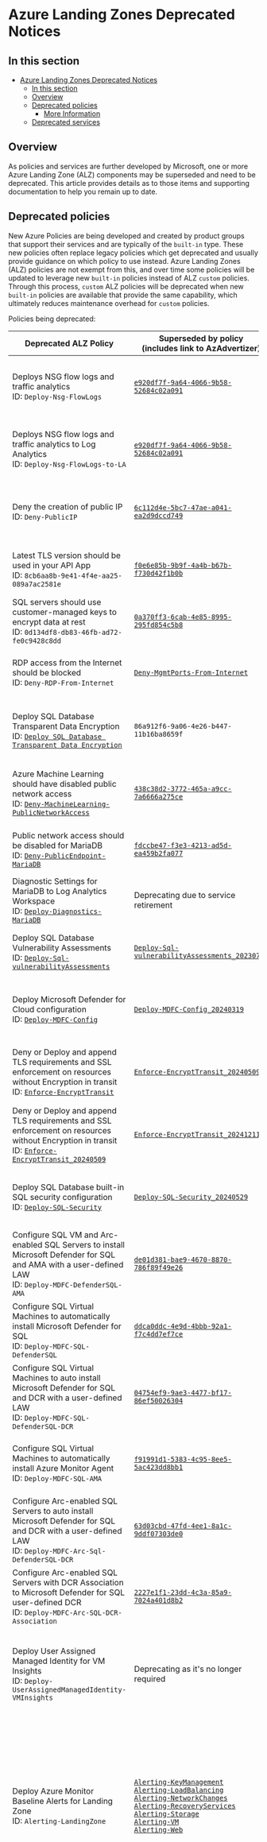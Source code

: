# Azure Landing Zones Deprecated Notices

## In this section

- [Azure Landing Zones Deprecated Notices](#azure-landing-zones-deprecated-notices)
  - [In this section](#in-this-section)
  - [Overview](#overview)
  - [Deprecated policies](#deprecated-policies)
    - [More Information](#more-information)
  - [Deprecated services](#deprecated-services)

## Overview

As policies and services are further developed by Microsoft, one or more Azure Landing Zone (ALZ) components may be superseded and need to be deprecated. This article provides details as to those items and supporting documentation to help you remain up to date.

## Deprecated policies

New Azure Policies are being developed and created by product groups that support their services and are typically of the `built-in` type. These new policies often replace legacy policies which get deprecated and usually provide guidance on which policy to use instead. Azure Landing Zones (ALZ) policies are not exempt from this, and over time some policies will be updated to leverage new `built-in` policies instead of ALZ `custom` policies. Through this process, `custom` ALZ policies will be deprecated when new `built-in` policies are available that provide the same capability, which ultimately reduces maintenance overhead for `custom` policies.

Policies being deprecated:

| Deprecated ALZ Policy                | Superseded by policy<br>(includes link to AzAdvertizer)                                                                                               | Justification                                                            |
| ------------------------------------ | ------------------------------------------------------------------------------------------------------------------------------- | ------------------------------------------------------------------------ |
| Deploys NSG flow logs and traffic analytics<br>ID: `Deploy-Nsg-FlowLogs`                  | [`e920df7f-9a64-4066-9b58-52684c02a091`](https://www.azadvertizer.net/azpolicyadvertizer/e920df7f-9a64-4066-9b58-52684c02a091.html) | Custom policy replaced by built-in requires less administration overhead |
| Deploys NSG flow logs and traffic analytics to Log Analytics<br>ID: `Deploy-Nsg-FlowLogs-to-LA`            | [`e920df7f-9a64-4066-9b58-52684c02a091`](https://www.azadvertizer.net/azpolicyadvertizer/e920df7f-9a64-4066-9b58-52684c02a091.html) | Custom policy replaced by built-in requires less administration overhead |
| Deny the creation of public IP<br>ID: `Deny-PublicIP`                      | [`6c112d4e-5bc7-47ae-a041-ea2d9dccd749`](https://www.azadvertizer.net/azpolicyadvertizer/6c112d4e-5bc7-47ae-a041-ea2d9dccd749.html) | Custom policy replaced by built-in requires less administration overhead |
| Latest TLS version should be used in your API App<br>ID: `8cb6aa8b-9e41-4f4e-aa25-089a7ac2581e` | [`f0e6e85b-9b9f-4a4b-b67b-f730d42f1b0b`](https://www.azadvertizer.net/azpolicyadvertizer/f0e6e85b-9b9f-4a4b-b67b-f730d42f1b0b.html)  | Deprecated policy in initiative removed as existing policy supersedes it |
| SQL servers should use customer-managed keys to encrypt data at rest<br>ID: `0d134df8-db83-46fb-ad72-fe0c9428c8dd` | [`0a370ff3-6cab-4e85-8995-295fd854c5b8`](https://www.azadvertizer.net/azpolicyadvertizer/0a370ff3-6cab-4e85-8995-295fd854c5b8.html)  | Deprecated policy in initiative replaced with new policy                  |
| RDP access from the Internet should be blocked<br>ID: `Deny-RDP-From-Internet` | [`Deny-MgmtPorts-From-Internet`](https://www.azadvertizer.net/azpolicyadvertizer/Deny-MgmtPorts-From-Internet.html)  | Deprecated policy as it is superseded by a more flexible policy                  |
| Deploy SQL Database Transparent Data Encryption<br>ID: [`Deploy SQL Database Transparent Data Encryption`](https://www.azadvertizer.net/azpolicyadvertizer/Deploy-Sql-Tde.html) |	`86a912f6-9a06-4e26-b447-11b16ba8659f` | Custom policy replaced by built-in requires less administration overhead |
| Azure Machine Learning should have disabled public network access<br>ID: [`Deny-MachineLearning-PublicNetworkAccess`](https://www.azadvertizer.net/azpolicyadvertizer/Deny-MachineLearning-PublicNetworkAccess.html) | [`438c38d2-3772-465a-a9cc-7a6666a275ce`](https://www.azadvertizer.net/azpolicyadvertizer/438c38d2-3772-465a-a9cc-7a6666a275ce.html) | Custom policy replaced by built-in requires less administration overhead |
| Public network access should be disabled for MariaDB<br>ID: [`Deny-PublicEndpoint-MariaDB`](https://www.azadvertizer.net/azpolicyadvertizer/Deny-PublicEndpoint-MariaDB.html) | [`fdccbe47-f3e3-4213-ad5d-ea459b2fa077`](https://www.azadvertizer.net/azpolicyadvertizer/fdccbe47-f3e3-4213-ad5d-ea459b2fa077.html) | Deprecating policies for MariaDB see [`ALZ Policy FAQ & Tips`](https://github.com/Azure/Enterprise-Scale/blob/main/docs/wiki/ALZ-Policies-FAQ.md). |
| Diagnostic Settings for MariaDB to Log Analytics Workspace <br>ID: [`Deploy-Diagnostics-MariaDB`](https://www.azadvertizer.net/azpolicyadvertizer/Deploy-Diagnostics-MariaDB.html) | Deprecating due to service retirement | Deprecating policies for MariaDB, see [`ALZ Policy FAQ & Tips`](./ALZ-Policies-FAQ) |
| Deploy SQL Database Vulnerability Assessments<br>ID: [`Deploy-Sql-vulnerabilityAssessments`](https://www.azadvertizer.net/azpolicyadvertizer/Deploy-Sql-vulnerabilityAssessments.html) | [`Deploy-Sql-vulnerabilityAssessments_20230706`](https://www.azadvertizer.net/azpolicyadvertizer/Deploy-Sql-vulnerabilityAssessments_20230706.html) | Custom policy replaced by updated custom policy providing bug fix |
| Deploy Microsoft Defender for Cloud configuration<br>ID: [`Deploy-MDFC-Config`](https://www.azadvertizer.net/azpolicyinitiativesadvertizer/Deploy-MDFC-Config.html) | [`Deploy-MDFC-Config_20240319`](https://www.azadvertizer.net/azpolicyinitiativesadvertizer/Deploy-MDFC-Config_20240319.html) | Custom initiative replaced by updated custom initiative due to breaking changes |
| Deny or Deploy and append TLS requirements and SSL enforcement on resources without Encryption in transit<br>ID: [`Enforce-EncryptTransit`](https://www.azadvertizer.net/azpolicyinitiativesadvertizer/Enforce-EncryptTransit.html) | [`Enforce-EncryptTransit_20240509`](https://www.azadvertizer.net/azpolicyinitiativesadvertizer/Enforce-EncryptTransit_20240509.html) | Custom initiative replaced by updated custom initiative due to breaking changes |
| Deny or Deploy and append TLS requirements and SSL enforcement on resources without Encryption in transit<br>ID: [`Enforce-EncryptTransit_20240509`](https://www.azadvertizer.net/azpolicyinitiativesadvertizer/Enforce-EncryptTransit.html) | [`Enforce-EncryptTransit_20241211`](https://www.azadvertizer.net/azpolicyinitiativesadvertizer/Enforce-EncryptTransit_20241211.html) | Custom initiative replaced by updated custom initiative due to breaking changes |
| Deploy SQL Database built-in SQL security configuration<br>ID: [`Deploy-SQL-Security`](https://www.azadvertizer.net/azpolicyinitiativesadvertizer/Deploy-SQL-Security.html) | [`Deploy-SQL-Security_20240529`](https://www.azadvertizer.net/azpolicyinitiativesadvertizer/Deploy-SQL-Security_20240529.html) | Custom initiative replaced by updated custom initiative due to breaking changes |
| Configure SQL VM and Arc-enabled SQL Servers to install Microsoft Defender for SQL and AMA with a user-defined LAW<br>ID: `Deploy-MDFC-DefenderSQL-AMA` | [`de01d381-bae9-4670-8870-786f89f49e26`](https://www.azadvertizer.net/azpolicyinitiativesadvertizer/de01d381-bae9-4670-8870-786f89f49e26.html) | Custom policy replaced by built-in requires less administration overhead |
| Configure SQL Virtual Machines to automatically install Microsoft Defender for SQL<br>ID: `Deploy-MDFC-SQL-DefenderSQL` | [`ddca0ddc-4e9d-4bbb-92a1-f7c4dd7ef7ce`](https://www.azadvertizer.net/azpolicyadvertizer/ddca0ddc-4e9d-4bbb-92a1-f7c4dd7ef7ce.html) | Custom policy replaced by built-in requires less administration overhead |
| Configure SQL Virtual Machines to auto install Microsoft Defender for SQL and DCR with a user-defined LAW<br>ID: `Deploy-MDFC-SQL-DefenderSQL-DCR` | [`04754ef9-9ae3-4477-bf17-86ef50026304`](https://www.azadvertizer.net/azpolicyadvertizer/04754ef9-9ae3-4477-bf17-86ef50026304.html) | Custom policy replaced by built-in requires less administration overhead |
| Configure SQL Virtual Machines to automatically install Azure Monitor Agent<br>ID: `Deploy-MDFC-SQL-AMA` | [`f91991d1-5383-4c95-8ee5-5ac423dd8bb1`](https://www.azadvertizer.net/azpolicyadvertizer/f91991d1-5383-4c95-8ee5-5ac423dd8bb1.html) | Custom policy replaced by built-in requires less administration overhead |
| Configure Arc-enabled SQL Servers to auto install Microsoft Defender for SQL and DCR with a user-defined LAW<br>ID: `Deploy-MDFC-Arc-Sql-DefenderSQL-DCR` | [`63d03cbd-47fd-4ee1-8a1c-9ddf07303de0`](https://www.azadvertizer.net/azpolicyadvertizer/63d03cbd-47fd-4ee1-8a1c-9ddf07303de0.html) | Custom policy replaced by built-in requires less administration overhead |
| Configure Arc-enabled SQL Servers with DCR Association to Microsoft Defender for SQL user-defined DCR<br>ID: `Deploy-MDFC-Arc-SQL-DCR-Association` | [`2227e1f1-23dd-4c3a-85a9-7024a401d8b2`](https://www.azadvertizer.net/azpolicyadvertizer/2227e1f1-23dd-4c3a-85a9-7024a401d8b2.html) | Custom policy replaced by built-in requires less administration overhead |
| Deploy User Assigned Managed Identity for VM Insights<br>ID: `Deploy-UserAssignedManagedIdentity-VMInsights` | Deprecating as it's no longer required | User-Assigned Management Identity is now centralized and deployed by Azure Landing Zones to the Management Subscription. |
| Deploy Azure Monitor Baseline Alerts for Landing Zone<br>ID: `Alerting-LandingZone` | [`Alerting-KeyManagement`](https://www.azadvertizer.net/azpolicyinitiativesadvertizer/Alerting-KeyManagement)<br>[`Alerting-LoadBalancing`](https://www.azadvertizer.net/azpolicyinitiativesadvertizer/Alerting-LoadBalancing)<br>[`Alerting-NetworkChanges`](https://www.azadvertizer.net/azpolicyinitiativesadvertizer/Alerting-NetworkChanges)<br>[`Alerting-RecoveryServices`](https://www.azadvertizer.net/azpolicyinitiativesadvertizer/Alerting-RecoveryServices)<br>[`Alerting-Storage`](https://www.azadvertizer.net/azpolicyinitiativesadvertizer/Alerting-Storage)<br>[`Alerting-VM`](https://www.azadvertizer.net/azpolicyinitiativesadvertizer/Alerting-VM)<br>[`Alerting-Web`](https://www.azadvertizer.net/azpolicyinitiativesadvertizer/Alerting-Web) | To provide more flexibility for future growth we are transitioning from a single Landing Zone policy initiative and instead we are adopting a modular approach by splitting the Landing Zone initiative into distinct components (initiatives) |
| Deny or Audit resources without Encryption with a customer-managed key (CMK)<br>ID: `Enforce-Encryption-CMK` | [`Enforce-Encryption-CMK_20250218`](https://www.azadvertizer.net/azpolicyinitiativesadvertizer/Enforce-Encryption-CMK_20250218.html) | The policy definition [Azure AI Search services should use customer-managed keys to encrypt data at rest](https://www.azadvertizer.net/azpolicyadvertizer/76a56461-9dc0-40f0-82f5-2453283afa2f.html) has been updated to version 2.0.0. This changes the default effect value from "Deny" to "AuditIfNotExists" while removing "Deny" from allowedValues, therefore we needed to adopt this change in our initiative. |

>IMPORTANT: note that we have deprecated ALL ALZ custom Diagnostic Setting features as part of Azure Landing Zones, which includes the initiatives and all 53 policies. These are being deprecated in favor of using (and assigning) the built-in initiative [Enable allLogs category group resource logging for supported resources to Log Analytics](https://www.azadvertizer.net/azpolicyinitiativesadvertizer/0884adba-2312-4468-abeb-5422caed1038.html)

### More Information

- [Azure Policy - Preview and deprecated policies](https://github.com/Azure/azure-policy/blob/master/built-in-policies/README.md#preview-and-deprecated-policies) - to learn more about the deprecation process.
- [Migrate ALZ Policies to Built‐in](https://github.com/Azure/Enterprise-Scale/wiki/Migrate-ALZ-Policies-to-Built%E2%80%90in) - for guidance on how to migrate deprecated ALZ custom policies to Azure built-in policies.

## Deprecated services

- Removed `ActivityLog` Solution as an option to be deployed into the Log Analytics Workspace, as this has been superseded by the Activity Log Insights Workbook, as documented [here.](https://learn.microsoft.com/azure/azure-monitor/essentials/activity-log-insights)
- Removed `Service Map` solution as an option to be deployed, as this has been superseded by VM Insights, as documented [here.](https://learn.microsoft.com/azure/azure-monitor/essentials/activity-log-insights) Guidance on migrating and removing the Service Map solution can be found [here.](https://learn.microsoft.com/en-us/azure/azure-monitor/vm/vminsights-migrate-from-service-map)
- Due to Microsoft Monitor Agent (MMA) planned for deprecation (August 2024) we have started to remove MMA from our reference implementations starting with the ALZ Portal (https://aka.ms/alz/portal) and following this will start to remove MMA from Bicep and Terraform before the planned deprecation date. Please see [MMA Deprecation Guidance](/docs/wiki/ALZ-AMA-Update.md) for more details.
- Removed `Automation Accounts` by default going forward in ALZ (February 2025). This is because since the Azure Monitor Agent (AMA) changes the requirement of the Automation Account is no longer needed for things like change tracking and update management. If you require an Automation Account for other purposes, you can deploy one using the Azure Portal or any other supported method, Bicep, Terraform etc. in the Management Subscription if required. You do not need to remove the automation account if you already have one today deployed, although you may choose to remove it if not in use.
